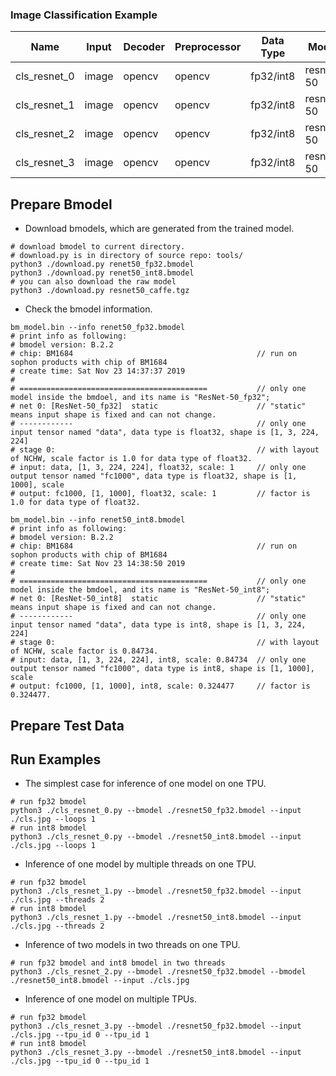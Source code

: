 ### Image Classification Example

Name|Input|Decoder|Preprocessor|Data Type|Model|Mode|Model Number|TPU Number|Multi-Thread
-|-|-|-|-|-|-|-|-|-
cls_resnet_0|image|opencv|opencv|fp32/int8|resnet-50|static|1|1|N
cls_resnet_1|image|opencv|opencv|fp32/int8|resnet-50|static|1|1|Y
cls_resnet_2|image|opencv|opencv|fp32/int8|resnet-50|static|2|1|Y
cls_resnet_3|image|opencv|opencv|fp32/int8|resnet-50|static|1|2|Y

## Prepare Bmodel

* Download bmodels, which are generated from the trained model.

```shell
# download bmodel to current directory.
# download.py is in directory of source repo: tools/
python3 ./download.py renet50_fp32.bmodel
python3 ./download.py renet50_int8.bmodel
# you can also download the raw model
python3 ./download.py resnet50_caffe.tgz
```

* Check the bmodel information.

```shell
bm_model.bin --info renet50_fp32.bmodel
# print info as following:
# bmodel version: B.2.2
# chip: BM1684                                         // run on sophon products with chip of BM1684
# create time: Sat Nov 23 14:37:37 2019
#
# ==========================================           // only one model inside the bmdoel, and its name is "ResNet-50_fp32";
# net 0: [ResNet-50_fp32]  static                      // "static" means input shape is fixed and can not change.
# ------------                                         // only one input tensor named "data", data type is float32, shape is [1, 3, 224, 224]
# stage 0:                                             // with layout of NCHW, scale factor is 1.0 for data type of float32.
# input: data, [1, 3, 224, 224], float32, scale: 1     // only one output tensor named "fc1000", data type is float32, shape is [1, 1000], scale
# output: fc1000, [1, 1000], float32, scale: 1         // factor is 1.0 for data type of float32.

bm_model.bin --info renet50_int8.bmodel
# print info as following:
# bmodel version: B.2.2
# chip: BM1684                                         // run on sophon products with chip of BM1684
# create time: Sat Nov 23 14:38:50 2019
#
# ==========================================           // only one model inside the bmdoel, and its name is "ResNet-50_int8";
# net 0: [ResNet-50_int8]  static                      // "static" means input shape is fixed and can not change.
# ------------                                         // only one input tensor named "data", data type is int8, shape is [1, 3, 224, 224]
# stage 0:                                             // with layout of NCHW, scale factor is 0.84734.
# input: data, [1, 3, 224, 224], int8, scale: 0.84734  // only one output tensor named "fc1000", data type is int8, shape is [1, 1000], scale
# output: fc1000, [1, 1000], int8, scale: 0.324477     // factor is 0.324477.
```

## Prepare Test Data

## Run Examples

* The simplest case for inference of one model on one TPU.

```shell
# run fp32 bmodel
python3 ./cls_resnet_0.py --bmodel ./resnet50_fp32.bmodel --input ./cls.jpg --loops 1
# run int8 bmodel
python3 ./cls_resnet_0.py --bmodel ./resnet50_int8.bmodel --input ./cls.jpg --loops 1
```

* Inference of one model by multiple threads on one TPU.

```shell
# run fp32 bmodel
python3 ./cls_resnet_1.py --bmodel ./resnet50_fp32.bmodel --input ./cls.jpg --threads 2
# run int8 bmodel
python3 ./cls_resnet_1.py --bmodel ./resnet50_int8.bmodel --input ./cls.jpg --threads 2
```

* Inference of two models in two threads on one TPU.

```shell
# run fp32 bmodel and int8 bmodel in two threads
python3 ./cls_resnet_2.py --bmodel ./resnet50_fp32.bmodel --bmodel ./resnet50_int8.bmodel --input ./cls.jpg
```

* Inference of one model on multiple TPUs.

```shell
# run fp32 bmodel
python3 ./cls_resnet_3.py --bmodel ./resnet50_fp32.bmodel --input ./cls.jpg --tpu_id 0 --tpu_id 1
# run int8 bmodel
python3 ./cls_resnet_3.py --bmodel ./resnet50_int8.bmodel --input ./cls.jpg --tpu_id 0 --tpu_id 1
```
